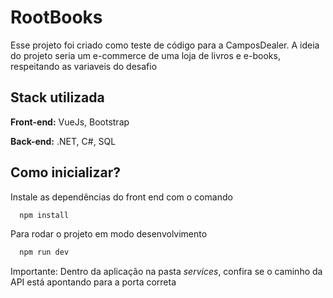 
# RootBooks

Esse projeto foi criado como teste de código para a CamposDealer. A ideia do projeto seria um e-commerce de uma loja de livros e e-books, respeitando as variaveis do desafio


## Stack utilizada

**Front-end:** VueJs, Bootstrap

**Back-end:** .NET, C#, SQL

## Como inicializar?

Instale as dependências do front end com o comando

```bash
  npm install
```

Para rodar o projeto em modo desenvolvimento

```bash
  npm run dev
```

Importante: Dentro da aplicação na pasta _services_, confira se o caminho da API está apontando para a porta correta
